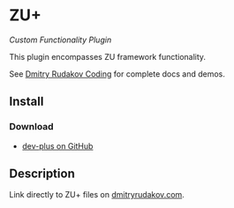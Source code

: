 # ZU+

_Custom Functionality Plugin_

This plugin encompasses ZU framework functionality.

See [Dmitry Rudakov Coding](https://dmitryrudakov.com/coding/) for complete docs and demos.

## Install

### Download

+ [dev-plus on GitHub](https://github.com/picasso/zu-plus/archive/master.zip) 

## Description

Link directly to ZU+ files on [dmitryrudakov.com](https://dmitryrudakov.com/coding/zu-plus/).

``` 
```


